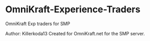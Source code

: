 # OmniKraft-Experience-Traders
OmniKraft Exp traders for SMP

Author: Killerkoda13
Created for OmniKraft.net for the SMP server.
